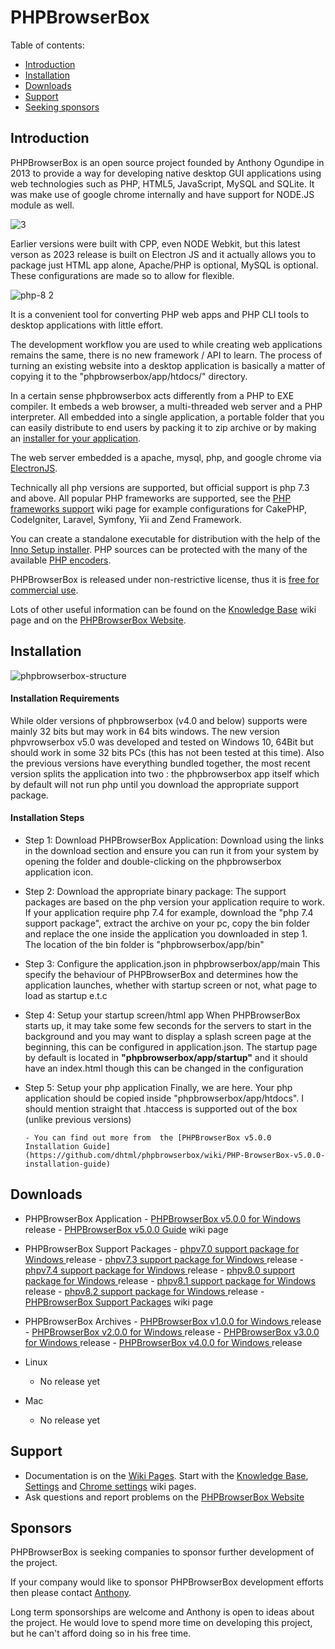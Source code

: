 # PHPBrowserBox

Table of contents:

- [Introduction](#introduction)
- [Installation](#installation)
- [Downloads](#downloads)
- [Support](#support)
- [Seeking sponsors](#sponsors)

## Introduction

PHPBrowserBox is an open source project founded by Anthony Ogundipe
in 2013 to provide a way for developing native desktop GUI applications
using web technologies such as PHP, HTML5, JavaScript, MySQL and SQLite.
It was make use of google chrome internally and have support for NODE.JS module as well.

![3 ](https://user-images.githubusercontent.com/948100/221455215-802497e3-051d-415f-b109-4e3ed24b1bae.png)

Earlier versions were built with CPP, even NODE Webkit, but this latest verson as 2023 release is built on Electron JS and it actually allows you to package just HTML app alone, Apache/PHP is optional, MySQL is optional. These configurations are made so to allow for flexible.

![php-8 2](https://user-images.githubusercontent.com/948100/221455117-641db17a-557f-4319-8b9e-cd77da7ead03.png)

It is a convenient tool for converting PHP web apps and PHP CLI tools to desktop applications with little effort.

The development workflow you are used to while creating web applications
remains the same, there is no new framework / API to learn. The process
of turning an existing website into a desktop application is basically
a matter of copying it to the "phpbrowserbox/app/htdocs/" directory.

In a certain sense phpbrowserbox acts differently from a PHP to EXE compiler. It embeds
a web browser, a multi-threaded web server and a PHP interpreter. All
embedded into a single application, a portable folder that you can easily
distribute to end users by packing it to zip archive or by making an
[installer for your application](../../wiki/Knowledge-Base#application-installer).

The web server embedded is a apache, mysql, php, and google chrome via  
[ElectronJS](https://electronjs.org).

Technically all php versions are supported, but official support is php 7.3 and above.
All popular PHP frameworks are supported, see the
[PHP frameworks support](../../wiki/PHP-frameworks-support) wiki page
for example configurations for CakePHP, CodeIgniter, Laravel, Symfony, Yii and Zend Framework.

You can create a standalone executable for
distribution with the help of the
[Inno Setup installer](../../wiki/Knowledge-Base#application-installer).
PHP sources can be protected with the many of the available
[PHP encoders](../../wiki/Knowledge-Base#how-do-i-protect-php-sources-in-the-www-directory).

PHPBrowserBox is released under non-restrictive license, thus it is
[free for commercial use](../../wiki/Knowledge-Base#can-i-use-php-browserbox-in-a-commercial-closed-sourced-project).

Lots of other useful information can be found on the
[Knowledge Base](../../wiki/Knowledge-Base) wiki page and on the
[PHPBrowserBox Website](https://phpbrowserbox.com).

## Installation

![phpbrowserbox-structure](https://user-images.githubusercontent.com/948100/221671814-5b345dea-d8ef-4c90-ac72-2fe81cba1511.png)

#### Installation Requirements

While older versions of phpbrowserbox (v4.0 and below) supports were mainly 32 bits but may work in 64 bits windows.
The new version phpvrowserbox v5.0 was developed and tested on Windows 10, 64Bit but should work in some 32 bits PCs (this has not been tested at this time).
Also the previous versions have everything bundled together, the most recent version splits the application into two : the phpbrowserbox app itself which by default will not run php until you download the appropriate support package.

#### Installation Steps

- Step 1: Download PHPBrowserBox Application:
  Download using the links in the download section and ensure you can run it from your system by opening the folder and double-clicking on the phpbrowserbox application icon.

- Step 2: Download the appropriate binary package:
  The support packages are based on the php version your application require to work. If your application require php 7.4 for example, download the "php 7.4 support package", extract the archive on your pc, copy the bin folder and replace the one inside the application you downloaded in step 1. The location of the bin folder is "phpbrowserbox/app/bin"

- Step 3: Configure the application.json in phpbrowserbox/app/main
  This specify the behaviour of PHPBrowserBox and determines how the application launches, whether with startup screen or not, what page to load as startup e.t.c

- Step 4: Setup your startup screen/html app
  When PHPBrowserBox starts up, it may take some few seconds for the servers to start in the background and you may want to display a splash screen page at the beginning, this can be configured in application.json. The startup page by default is located in **"phpbrowserbox/app/startup"** and it should have an index.html though this can be changed in the configuration

- Step 5: Setup your php application
  Finally, we are here. Your php application should be copied inside "phpbrowserbox/app/htdocs". I should mention straight that .htaccess is supported out of the box (unlike previous versions)

      - You can find out more from  the [PHPBrowserBox v5.0.0 Installation Guide](https://github.com/dhtml/phpbrowserbox/wiki/PHP-BrowserBox-v5.0.0-installation-guide)

## Downloads

- PHPBrowserBox Application - [PHPBrowserBox v5.0.0 for Windows
  ](https://github.com/dhtml/phpbrowserbox/releases/tag/version-v5.0-rc)
  release - [PHPBrowserBox v5.0.0 Guide](https://github.com/dhtml/phpbrowserbox/wiki/PHP-BrowserBox-v5.0.0)
  wiki page

- PHPBrowserBox Support Packages - [phpv7.0 support package for Windows
  ](https://github.com/dhtml/phpbrowserbox/releases/tag/php-version-v7.0-rc)
  release - [phpv7.3 support package for Windows
  ](https://github.com/dhtml/phpbrowserbox/releases/tag/php-version-v7.3-rc)
  release - [phpv7.4 support package for Windows
  ](https://github.com/dhtml/phpbrowserbox/releases/tag/php-version-v7.4-rc)
  release - [phpv8.0 support package for Windows
  ](https://github.com/dhtml/phpbrowserbox/releases/tag/php-version-v8.0-rc)
  release - [phpv8.1 support package for Windows
  ](https://github.com/dhtml/phpbrowserbox/releases/tag/php-version-v8.1-rc)
  release - [phpv8.2 support package for Windows
  ](https://github.com/dhtml/phpbrowserbox/releases/tag/php-version-v8.2-rc)
  release - [PHPBrowserBox Support Packages](https://github.com/dhtml/phpbrowserbox/wiki/PHP-BrowserBox-support-v5.0.0)
  wiki page

- PHPBrowserBox Archives - [PHPBrowserBox v1.0.0 for Windows
  ](https://github.com/dhtml/phpbrowserbox/releases/tag/version-v1.0-rc)
  release - [PHPBrowserBox v2.0.0 for Windows
  ](https://github.com/dhtml/phpbrowserbox/releases/tag/version-v2.0-rc)
  release - [PHPBrowserBox v3.0.0 for Windows
  ](https://github.com/dhtml/phpbrowserbox/releases/tag/version-v3.0-rc)
  release - [PHPBrowserBox v4.0.0 for Windows
  ](https://github.com/dhtml/phpbrowserbox/releases/tag/version-v4.0-rc)
  release

- Linux

  - No release yet

- Mac
  - No release yet

## Support

- Documentation is on the [Wiki Pages](../../wiki). Start with the
  [Knowledge Base](../../wiki/Knowledge-Base), [Settings](../../wiki/Settings)
  and [Chrome settings](../../wiki/Chrome-settings) wiki pages.
- Ask questions and report problems on the
  [PHPBrowserBox Website](https://phpbrowserbox.com)

## Sponsors

PHPBrowserBox is seeking companies to sponsor further development of the project.

If your company would like to sponsor PHPBrowserBox development efforts
then please contact [Anthony](https://www.linkedin.com/in/anthonyogundipe/).

Long term sponsorships are welcome and Anthony is open to ideas about
the project. He would love to spend more time on developing this project,
but he can't afford doing so in his free time.
